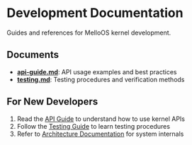# Development Documentation

Guides and references for MelloOS kernel development.

## Documents

- **[api-guide.md](api-guide.md)**: API usage examples and best practices
- **[testing.md](testing.md)**: Testing procedures and verification methods

## For New Developers

1. Read the [API Guide](api-guide.md) to understand how to use kernel APIs
2. Follow the [Testing Guide](testing.md) to learn testing procedures
3. Refer to [Architecture Documentation](../architecture/) for system internals